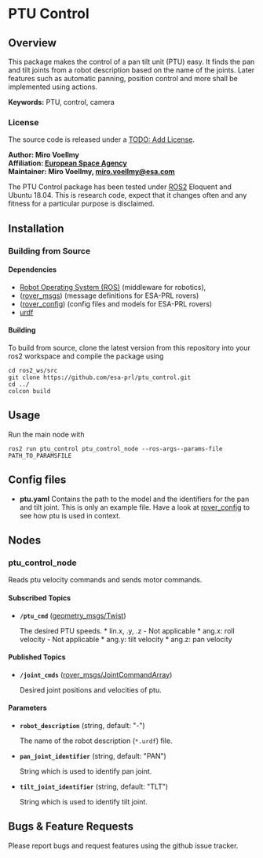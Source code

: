 # PTU Control

## Overview

This package makes the control of a pan tilt unit (PTU) easy. It finds the pan and tilt joints from a robot description based on the name of the joints. Later features such as automatic panning, position control and more shall be implemented using actions.

**Keywords:** PTU, control, camera

### License

The source code is released under a [TODO: Add License]().

**Author: Miro Voellmy<br />
Affiliation: [European Space Agency](https://www.esa.int/)<br />
Maintainer: Miro Voellmy, miro.voellmy@esa.com**

The PTU Control package has been tested under [ROS2] Eloquent and Ubuntu 18.04. This is research code, expect that it changes often and any fitness for a particular purpose is disclaimed.

## Installation

### Building from Source

#### Dependencies

- [Robot Operating System (ROS)](http://wiki.ros.org) (middleware for robotics),
- ([rover_msgs]) (message definitions for ESA-PRL rovers)
- ([rover_config]) (config files and models for ESA-PRL rovers)
- [urdf](http://wiki.ros.org/urdf)


#### Building

To build from source, clone the latest version from this repository into your ros2 workspace and compile the package using

	cd ros2_ws/src
	git clone https://github.com/esa-prl/ptu_control.git
	cd ../
	colcon build

## Usage

Run the main node with

    ros2 run ptu_control ptu_control_node --ros-args--params-file PATH_TO_PARAMSFILE

## Config files

* **ptu.yaml** Contains the path to the model and the identifiers for the pan and tilt joint. This is only an example file. Have a look at [rover_config] to see how ptu is used in context.

## Nodes

### ptu_control_node

Reads ptu velocity commands and sends motor commands.


#### Subscribed Topics

* **`/ptu_cmd`**  ([geometry_msgs/Twist])

	The desired PTU speeds.
        * lin.x, .y, .z - Not applicable
        * ang.x: roll velocity - Not applicable
        * ang.y: tilt velocity
        * ang.z: pan velocity


#### Published Topics
* **`/joint_cmds`** ([rover_msgs/JointCommandArray])

    Desired joint positions and velocities of ptu.


#### Parameters

* **`robot_description`** (string, default: "-")

	The name of the robot description (`*.urdf`) file.


* **`pan_joint_identifier`** (string, default: "PAN")

    String which is used to identify pan joint.


* **`tilt_joint_identifier`** (string, default: "TLT")

    String which is used to identify tilt joint.

## Bugs & Feature Requests

Please report bugs and request features using the github issue tracker.


[ROS2]: http://www.ros.org
[rover_msgs]: https://github.com/esa-prl/rover_msgs
[rover_config]: https://github.com/esa-prl/rover_config.git
[rviz]: http://wiki.ros.org/rviz
[Eigen]: http://eigen.tuxfamily.org
[std_srvs/Trigger]: http://docs.ros.org/api/std_srvs/html/srv/Trigger.html
[sensor_msgs/Temperature]: http://docs.ros.org/api/sensor_msgs/html/msg/Temperature.html
[geometry_msgs/Twist]: https://docs.ros.org/api/geometry_msgs/html/msg/Twist.html
[rover_msgs/JointCommandArray]: https://github.com/esa-prl/rover_msgs/blob/master/msg/JointCommandArray.msg
